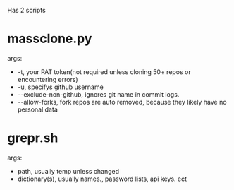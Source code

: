 Has 2 scripts
# massclone.py
args:
- -t, your PAT token(not required unless cloning 50+ repos or encountering errors)
- -u, specifys github username
- --exclude-non-github, ignores git name in commit logs.
- --allow-forks, fork repos are auto removed, because they likely have no personal data  
# grepr.sh
args:
- path, usually temp unless changed
- dictionary(s), usually names., password lists, api keys. ect

